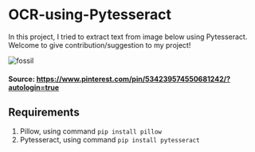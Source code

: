 # OCR-using-Pytesseract

In this project, I tried to extract text from image below using Pytesseract. Welcome to give contribution/suggestion to my project!

![fossil](https://user-images.githubusercontent.com/52826239/93709534-6dc93300-fb71-11ea-8e69-1da5901667fa.jpg)
#### Source: https://www.pinterest.com/pin/534239574550681242/?autologin=true

## Requirements
1. Pillow, using command ```pip install pillow```
2. Pytesseract, using command ```pip install pytesseract```

